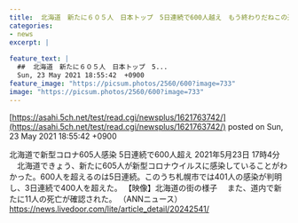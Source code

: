 ```yaml
---
title:  北海道　新たに６０５人　日本トップ　5日連続で600人越え　もう終わりだねこの道  
categories:
- news
excerpt: |
  
feature_text: |
  ##  北海道　新たに６０５人　日本トップ　5...
  Sun, 23 May 2021 18:55:42  +0900
feature_image: "https://picsum.photos/2560/600?image=733"
image: "https://picsum.photos/2560/600?image=733"
---
```


[https://asahi.5ch.net/test/read.cgi/newsplus/1621763742/](https://asahi.5ch.net/test/read.cgi/newsplus/1621763742/)
posted on Sun, 23 May 2021 18:55:42  +0900

<!--more-->

北海道で新型コロナ605人感染 5日連続で600人超え 2021年5月23日 17時4分 　北海道できょう、新たに605人が新型コロナウイルスに感染していることがわかった。600人を超えるのは5日連続。このうち札幌市では401人の感染が判明し、3日連続で400人を超えた。 【映像】北海道の街の様子 　また、道内で新たに11人の死亡が確認された。 （ANNニュース） https://news.livedoor.com/lite/article_detail/20242541/
